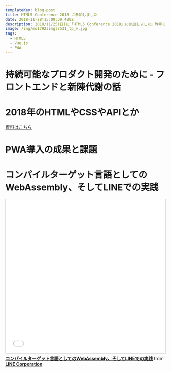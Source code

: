 ```yaml
---
templateKey: blog-post
title: HTML5 Conference 2018 に参加しました
date: 2018-11-28T15:09:39.400Z
description: 2018/11/25(日)に「HTML5 Conference 2018」に参加しました。昨年に引き続き2度目の参加です。
image: /img/mo17923imgl7531_tp_v.jpg
tags:
  - HTML5
  - Vue.js
  - PWA
---
```

# 持続可能なプロダクト開発のために - フロントエンドと新陳代謝の話

<script async class="speakerdeck-embed" data-id="e4c5528cb51d4763b686d80209ec86b2" data-ratio="1.77777777777778" src="//speakerdeck.com/assets/embed.js"></script>

# 2018年のHTMLやCSSやAPIとか

[資料はこちら](https://www.icloud.com/keynote/0jOebxBc-KN__8ZUJKrkvugbQ#HTML5_Conference_2018)	

# PWA導入の成果と課題

<script async class="speakerdeck-embed" data-id="0309b649c4ab42529afe5160c4bad351" data-ratio="1.77777777777778" src="//speakerdeck.com/assets/embed.js"></script>

# コンパイルターゲット言語としてのWebAssembly、そしてLINEでの実践

<iframe src="//www.slideshare.net/slideshow/embed_code/key/dLP4Ilg8N2F9gC" width="595" height="485" frameborder="0" marginwidth="0" marginheight="0" scrolling="no" style="border:1px solid #CCC; border-width:1px; margin-bottom:5px; max-width: 100%;" allowfullscreen> </iframe> <div style="margin-bottom:5px"> <strong> <a href="//www.slideshare.net/linecorp/webassemblyline-123931200" title="コンパイルターゲット言語としてのWebAssembly、そしてLINEでの実践" target="_blank">コンパイルターゲット言語としてのWebAssembly、そしてLINEでの実践</a> </strong> from <strong><a href="https://www.slideshare.net/linecorp" target="_blank">LINE Corporation</a></strong> </div>
